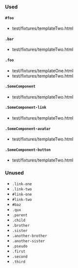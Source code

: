 
### Used

#### `#foo`

* test/fixtures/templateTwo.html

#### `.bar`

* test/fixtures/templateTwo.html

#### `.foo`

* test/fixtures/templateOne.html
* test/fixtures/templateTwo.html

#### `.SomeComponent`

* test/fixtures/templateTwo.html

#### `.SomeComponent-link`

* test/fixtures/templateTwo.html

#### `.SomeComponent-avatar`

* test/fixtures/templateTwo.html

#### `.SomeComponent-button`

* test/fixtures/templateTwo.html

### Unused

* `.link-one`
* `.link-two`
* `#link-one`
* `#link-two`
* `#baz`
* `.qux`
* `.parent`
* `.child`
* `.brother`
* `.sister`
* `.another-brother`
* `.another-sister`
* `.pseudo`
* `.first`
* `.second`
* `.third`
